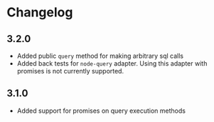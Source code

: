 # Changelog

## 3.2.0
* Added public `query` method for making arbitrary sql calls
* Added back tests for `node-query` adapter. Using this adapter with promises is not currently supported.

## 3.1.0
* Added support for promises on query execution methods